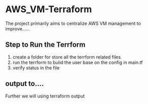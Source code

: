 # AWS_VM-Terraform
The project primarily aims to centralize AWS VM management to improve......

## Step to Run the Terrform
1. create a folder for store all the terrform related files
2. run the terrform to bulid the user base on the config in main.tf
3. verify status in the file

## output to....
Further we will using terraform output
